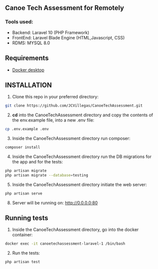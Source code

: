 ## Canoe Tech Assessment for Remotely

### Tools used:
- Backend: Laravel 10 (PHP Framework)
- FrontEnd: Laravel Blade Engine (HTML,Javascript, CSS)
- RDMS: MYSQL 8.0

## Requirements
- [Docker desktop](https://www.docker.com/products/docker-desktop/)

## INSTALLATION
1. Clone this repo in your preferred directory:
```bash
git clone https://github.com/JCVillegas/CanoeTechAssessment.git
```
2. **cd** into the CanoeTechAssessment directory and copy the contents of the env.example file, into a new .env file:
```bash
cp .env.example .env
```
3. Inside the CanoeTechAssessment directory run composer:
```bash
composer install
```
4. Inside the CanoeTechAssessment directory run the DB migrations for the app and for the tests:
```bash
php artisan migrate
php artisan migrate --database=testing
```
5. Inside the CanoeTechAssessment directory  initiate the web server:
```bash
php artisan serve
```

8. Server will be running on: http://0.0.0.0:80


## Running tests
1. Inside the CanoeTechAssessment directory, go into the docker container:
```bash
docker exec -it canoetechassessment-laravel-1 /bin/bash
```

2. Run the tests:
```bash
php artisan test
```


